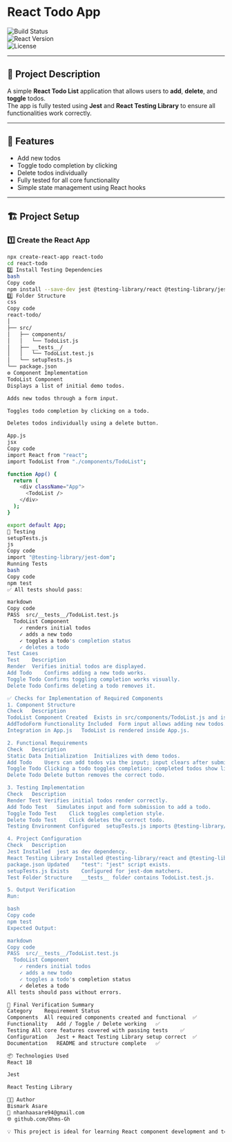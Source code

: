 # React Todo App

![Build Status](https://img.shields.io/badge/tests-passing-brightgreen?style=flat-square)  
![React Version](https://img.shields.io/badge/react-18.3.1-blue?style=flat-square)  
![License](https://img.shields.io/badge/license-MIT-green?style=flat-square)

---

## 📝 Project Description

A simple **React Todo List** application that allows users to **add**, **delete**, and **toggle** todos.  
The app is fully tested using **Jest** and **React Testing Library** to ensure all functionalities work correctly.

---

## 🚀 Features

- Add new todos
- Toggle todo completion by clicking
- Delete todos individually
- Fully tested for all core functionality
- Simple state management using React hooks

---

## 🏗 Project Setup

### 1️⃣ Create the React App

```bash
npx create-react-app react-todo
cd react-todo
2️⃣ Install Testing Dependencies
bash
Copy code
npm install --save-dev jest @testing-library/react @testing-library/jest-dom
3️⃣ Folder Structure
css
Copy code
react-todo/
│
├── src/
│   ├── components/
│   │   └── TodoList.js
│   ├── __tests__/
│   │   └── TodoList.test.js
│   └── setupTests.js
└── package.json
⚙️ Component Implementation
TodoList Component
Displays a list of initial demo todos.

Adds new todos through a form input.

Toggles todo completion by clicking on a todo.

Deletes todos individually using a delete button.

App.js
jsx
Copy code
import React from "react";
import TodoList from "./components/TodoList";

function App() {
  return (
    <div className="App">
      <TodoList />
    </div>
  );
}

export default App;
🧪 Testing
setupTests.js
js
Copy code
import "@testing-library/jest-dom";
Running Tests
bash
Copy code
npm test
✅ All tests should pass:

markdown
Copy code
PASS  src/__tests__/TodoList.test.js
  TodoList Component
    ✓ renders initial todos
    ✓ adds a new todo
    ✓ toggles a todo's completion status
    ✓ deletes a todo
Test Cases
Test	Description
Render	Verifies initial todos are displayed.
Add Todo	Confirms adding a new todo works.
Toggle Todo	Confirms toggling completion works visually.
Delete Todo	Confirms deleting a todo removes it.

✅ Checks for Implementation of Required Components
1. Component Structure
Check	Description
TodoList Component Created	Exists in src/components/TodoList.js and is exported.
AddTodoForm Functionality Included	Form input allows adding new todos.
Integration in App.js	TodoList is rendered inside App.js.

2. Functional Requirements
Check	Description
Static Data Initialization	Initializes with demo todos.
Add Todo	Users can add todos via the input; input clears after submission.
Toggle Todo	Clicking a todo toggles completion; completed todos show line-through.
Delete Todo	Delete button removes the correct todo.

3. Testing Implementation
Check	Description
Render Test	Verifies initial todos render correctly.
Add Todo Test	Simulates input and form submission to add a todo.
Toggle Todo Test	Click toggles completion style.
Delete Todo Test	Click deletes the correct todo.
Testing Environment Configured	setupTests.js imports @testing-library/jest-dom; Jest environment is jsdom.

4. Project Configuration
Check	Description
Jest Installed	jest as dev dependency.
React Testing Library Installed	@testing-library/react and @testing-library/jest-dom.
package.json Updated	"test": "jest" script exists.
setupTests.js Exists	Configured for jest-dom matchers.
Test Folder Structure	__tests__ folder contains TodoList.test.js.

5. Output Verification
Run:

bash
Copy code
npm test
Expected Output:

markdown
Copy code
PASS  src/__tests__/TodoList.test.js
  TodoList Component
    ✓ renders initial todos
    ✓ adds a new todo
    ✓ toggles a todo's completion status
    ✓ deletes a todo
All tests should pass without errors.

🏁 Final Verification Summary
Category	Requirement	Status
Components	All required components created and functional	✅
Functionality	Add / Toggle / Delete working	✅
Testing	All core features covered with passing tests	✅
Configuration	Jest + React Testing Library setup correct	✅
Documentation	README and structure complete	✅

📦 Technologies Used
React 18

Jest

React Testing Library

🧑‍💻 Author
Bismark Asare
📧 nhanhaasare94@gmail.com
🌐 github.com/Ohms-Gh

💡 This project is ideal for learning React component development and testing with Jest and React Testing Library.
